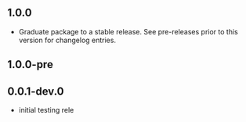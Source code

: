 ## 1.0.0

 - Graduate package to a stable release. See pre-releases prior to this version for changelog entries.

## 1.0.0-pre

## 0.0.1-dev.0

* initial testing rele